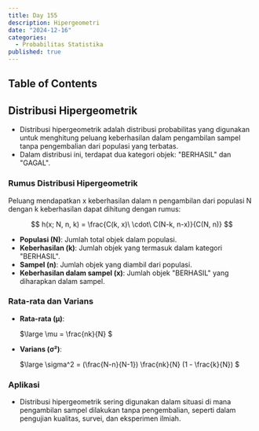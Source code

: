 ```yaml
---
title: Day 155
description: Hipergeometri
date: "2024-12-16"
categories:
  - Probabilitas Statistika
published: true
---
```


## Table of Contents

## Distribusi Hipergeometrik

- Distribusi hipergeometrik adalah distribusi probabilitas yang digunakan untuk menghitung peluang keberhasilan dalam pengambilan sampel tanpa pengembalian dari populasi yang terbatas.
- Dalam distribusi ini, terdapat dua kategori objek: "BERHASIL" dan "GAGAL".

### Rumus Distribusi Hipergeometrik

Peluang mendapatkan x keberhasilan dalam n pengambilan dari populasi N dengan k keberhasilan dapat dihitung dengan rumus:

$$
h(x; N, n, k) = \frac{C(k, x)\ \cdot\ C(N-k, n-x)}{C(N, n)}
$$

- **Populasi (N)**: Jumlah total objek dalam populasi.
- **Keberhasilan (k)**: Jumlah objek yang termasuk dalam kategori "BERHASIL".
- **Sampel (n)**: Jumlah objek yang diambil dari populasi.
- **Keberhasilan dalam sampel (x)**: Jumlah objek "BERHASIL" yang diharapkan dalam sampel.

### Rata-rata dan Varians

- **Rata-rata (μ)**:

  $\large
  \mu = \frac{nk}{N}
  $

- **Varians (σ²)**:

  $\large
  \sigma^2 = (\frac{N-n}{N-1}) \frac{nk}{N} (1 - \frac{k}{N})
  $

### Aplikasi

- Distribusi hipergeometrik sering digunakan dalam situasi di mana pengambilan sampel dilakukan tanpa pengembalian, seperti dalam pengujian kualitas, survei, dan eksperimen ilmiah.
